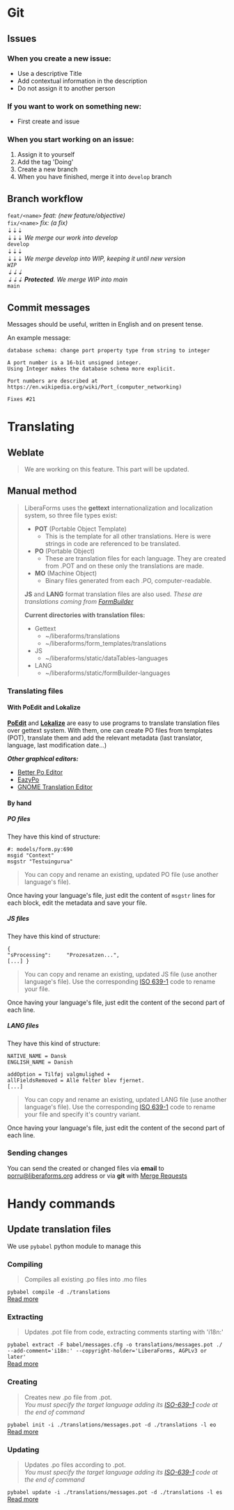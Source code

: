 # Git
## Issues
### When you create a new issue:
* Use a descriptive Title
* Add contextual information in the description
* Do not assign it to another person

### If you want to work on something new:
* First create and issue

### When you start working on an issue:
1. Assign it to yourself
2. Add the tag 'Doing'
3. Create a new branch
4. When you have finished, merge it into `develop` branch
    
## Branch workflow
`feat/<name>` _feat: (new feature/objective)_  
`fix/<name>` _fix: (a fix)_  
⇣⇣⇣  
⇣⇣⇣ _We merge our work into develop_  
`develop`  
⇣⇣⇣   
⇣⇣⇣ _We merge develop into WIP, keeping it until  new version  
`WIP`  
⇣⇣⇣  
⇣⇣⇣ **Protected**. We merge WIP into main_  
`main` 

## Commit messages

Messages should be useful, written in English and on present tense.

An example message:
```
database schema: change port property type from string to integer

A port number is a 16-bit unsigned integer.
Using Integer makes the database schema more explicit.

Port numbers are described at
https://en.wikipedia.org/wiki/Port_(computer_networking)

Fixes #21
```


# Translating
## Weblate
> We are working on this feature. This part will be updated.

## Manual method
> LiberaForms uses the **gettext** internationalization and localization system, so three file types exist:
> + **POT** (Portable Object Template)
>   + This is the template for all other translations. Here is were strings in code are referenced to be translated.
> + **PO** (Portable Object)
>   + These are translation files for each language. They are created from .POT and on these only the translations are made.
> + **MO** (Machine Object)
>   + Binary files generated from each .PO, computer-readable.
>   
> **JS** and **LANG** format translation files are also used. _These are translations coming from [FormBuilder](https://github.com/kevinchappell/formBuilder)_
> 
> **Current directories with translation files:**  
> + Gettext
>   + ~/liberaforms/translations
>   + ~/liberaforms/form_templates/translations 
> + JS
>   + ~/liberaforms/static/dataTables-languages  
> + LANG
>   + ~/liberaforms/static/formBuilder-languages   

### Translating files
#### With PoEdit and Lokalize
[**PoEdit**](https://poedit.net/) and [**Lokalize**](https://apps.kde.org/lokalize/) are easy to use programs to translate translation files over gettext system. With them, one can create PO files from templates (POT), translate them and add the relevant metadata (last translator, language, last modification date...)

***Other graphical editors:***  
* [Better Po Editor](https://github.com/mlocati/betterpoeditor/releases)
* [EazyPo](http://www.eazypo.ca/)
* [GNOME Translation Editor](https://wiki.gnome.org/Apps/Gtranslator)

#### By hand
##### PO files
They have this kind of structure:
```
#: models/form.py:690  
msgid "Context"
msgstr "Testuingurua"
```
> You can copy and rename an existing, updated PO file (use another language's file). <!-- Use the corresponding [ISO 639-1](https://en.wikipedia.org/wiki/List_of_ISO_639-1_codes) code to rename your file. -->

Once having your language's file, just edit the content of `msgstr` lines for each block, edit the metadata and save your file.

##### JS files
They have this kind of structure:
```
{
"sProcessing":     "Prozesatzen...",
[...] }
```
> You can copy and rename an existing, updated JS file (use another language's file). Use the corresponding [ISO 639-1](https://en.wikipedia.org/wiki/List_of_ISO_639-1_codes) code to rename your file.

Once having your language's file, just edit the content of the second part of each line.

##### LANG files
They have this kind of structure:
```
NATIVE_NAME = Dansk
ENGLISH_NAME = Danish

addOption = Tilføj valgmulighed +
allFieldsRemoved = Alle felter blev fjernet.
[...]
```
> You can copy and rename an existing, updated LANG file (use another language's file). Use the corresponding [ISO 639-1](https://en.wikipedia.org/wiki/List_of_ISO_639-1_codes) code to rename your file and specify it's country variant.

Once having your language's file, just edit the content of the second part of each line.



### Sending changes
You can send the created or changed files via **email** to porru@liberaforms.org address or via **git** with [Merge Requests](https://docs.gitlab.com/ee/user/project/merge_requests/creating_merge_requests.html)

# Handy commands
## Update translation files
We use `pybabel` python module to manage this

### Compiling
> Compiles all existing .po files into .mo files

`pybabel compile -d ./translations`  
[Read more](http://babel.pocoo.org/en/latest/cmdline.html#compile)

### Extracting
> Updates .pot file from code, extracting comments starting with 'i18n:'

`pybabel extract -F babel/messages.cfg -o translations/messages.pot ./ --add-comment='i18n:' --copyright-holder='LiberaForms, AGPLv3 or later'`  
[Read more](http://babel.pocoo.org/en/latest/cmdline.html#extract)

### Creating
> Creates new .po file from .pot.  
_You must specify the target language adding its [ISO-639-1](https://en.wikipedia.org/wiki/List_of_ISO_639-1_codes) code at the end of command_

`pybabel init -i ./translations/messages.pot -d ./translations -l eo`  
[Read more](http://babel.pocoo.org/en/latest/cmdline.html#init)

### Updating
> Updates .po files according to .pot.  
_You must specify the target language adding its [ISO-639-1](https://en.wikipedia.org/wiki/List_of_ISO_639-1_codes) code at the end of command_

`pybabel update -i ./translations/messages.pot -d ./translations -l es`  
[Read more](http://babel.pocoo.org/en/latest/cmdline.html#update)